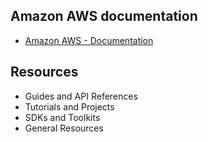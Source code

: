 ## Amazon AWS documentation

- [Amazon AWS - Documentation](https://docs.aws.amazon.com)

## Resources
* Guides and API References
* Tutorials and Projects
* SDKs and Toolkits
* General Resources
